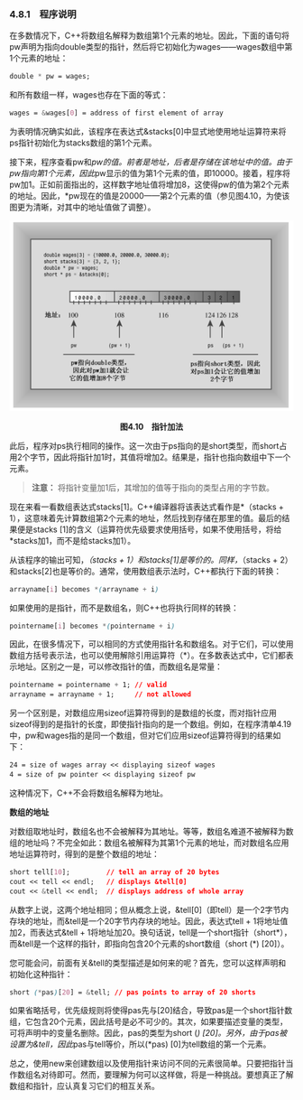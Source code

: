 ### 4.8.1　程序说明

在多数情况下，C++将数组名解释为数组第1个元素的地址。因此，下面的语句将pw声明为指向double类型的指针，然后将它初始化为wages——wages数组中第1个元素的地址：

```css
double * pw = wages;
```

和所有数组一样，wages也存在下面的等式：

```css
wages = &wages[0] = address of first element of array
```

为表明情况确实如此，该程序在表达式&stacks[0]中显式地使用地址运算符来将ps指针初始化为stacks数组的第1个元素。

接下来，程序查看pw和*pw的值。前者是地址，后者是存储在该地址中的值。由于pw指向第1个元素，因此*pw显示的值为第1个元素的值，即10000。接着，程序将pw加1。正如前面指出的，这样数字地址值将增加8，这使得pw的值为第2个元素的地址。因此，*pw现在的值是20000——第2个元素的值（参见图4.10，为使该图更为清晰，对其中的地址值做了调整）。

![31.png](../images/31.png)
<center class="my_markdown"><b class="my_markdown">图4.10　指针加法</b></center>

此后，程序对ps执行相同的操作。这一次由于ps指向的是short类型，而short占用2个字节，因此将指针加1时，其值将增加2。结果是，指针也指向数组中下一个元素。

> **注意：**
> 将指针变量加1后，其增加的值等于指向的类型占用的字节数。

现在来看一看数组表达式stacks[1]。C++编译器将该表达式看作是*（stacks + 1），这意味着先计算数组第2个元素的地址，然后找到存储在那里的值。最后的结果便是stacks [1]的含义（运算符优先级要求使用括号，如果不使用括号，将给*stacks加1，而不是给stacks加1）。

从该程序的输出可知，*（stacks + 1）和stacks[1]是等价的。同样，*（stacks + 2）和stacks[2]也是等价的。通常，使用数组表示法时，C++都执行下面的转换：

```css
arrayname[i] becomes *(arrayname + i)
```

如果使用的是指针，而不是数组名，则C++也将执行同样的转换：

```css
pointername[i] becomes *(pointername + i)
```

因此，在很多情况下，可以相同的方式使用指针名和数组名。对于它们，可以使用数组方括号表示法，也可以使用解除引用运算符（*）。在多数表达式中，它们都表示地址。区别之一是，可以修改指针的值，而数组名是常量：

```css
pointername = pointername + 1; // valid
arrayname = arrayname + 1;     // not allowed
```

另一个区别是，对数组应用sizeof运算符得到的是数组的长度，而对指针应用sizeof得到的是指针的长度，即使指针指向的是一个数组。例如，在程序清单4.19中，pw和wages指的是同一个数组，但对它们应用sizeof运算符得到的结果如下：

```css
24 = size of wages array << displaying sizeof wages
4 = size of pw pointer << displaying sizeof pw
```

这种情况下，C++不会将数组名解释为地址。



**数组的地址**

对数组取地址时，数组名也不会被解释为其地址。等等，数组名难道不被解释为数组的地址吗？不完全如此：数组名被解释为其第1个元素的地址，而对数组名应用地址运算符时，得到的是整个数组的地址：

```css
short tell[10];         // tell an array of 20 bytes
cout << tell << endl;   // displays &tell[0]
cout << &tell << endl;  // displays address of whole array
```

从数字上说，这两个地址相同；但从概念上说，&tell[0]（即tell）是一个2字节内存块的地址，而&tell是一个20字节内存块的地址。因此，表达式tell + 1将地址值加2，而表达式&tell + 1将地址加20。换句话说，tell是一个short指针（short*），而&tell是一个这样的指针，即指向包含20个元素的short数组（short (*) [20]）。

您可能会问，前面有关&tell的类型描述是如何来的呢？首先，您可以这样声明和初始化这种指针：

```css
short (*pas)[20] = &tell; // pas points to array of 20 shorts
```

如果省略括号，优先级规则将使得pas先与[20]结合，导致pas是一个short指针数组，它包含20个元素，因此括号是必不可少的。其次，如果要描述变量的类型，可将声明中的变量名删除。因此，pas的类型为short (*) [20]。另外，由于pas被设置为&tell，因此*pas与tell等价，所以(*pas) [0]为tell数组的第一个元素。



总之，使用new来创建数组以及使用指针来访问不同的元素很简单。只要把指针当作数组名对待即可。然而，要理解为何可以这样做，将是一种挑战。要想真正了解数组和指针，应认真复习它们的相互关系。

